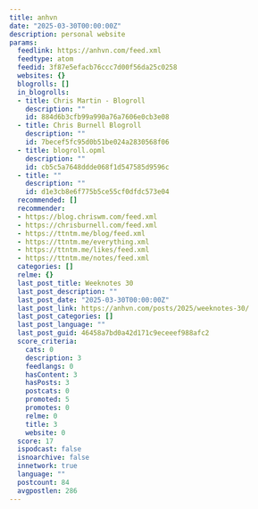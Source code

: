 ```yaml
---
title: anhvn
date: "2025-03-30T00:00:00Z"
description: personal website
params:
  feedlink: https://anhvn.com/feed.xml
  feedtype: atom
  feedid: 3f87e5efacb76ccc7d00f56da25c0258
  websites: {}
  blogrolls: []
  in_blogrolls:
  - title: Chris Martin - Blogroll
    description: ""
    id: 884d6b3cfb99a990a76a7606e0cb3e08
  - title: Chris Burnell Blogroll
    description: ""
    id: 7becef5fc95d0b51be024a2830568f06
  - title: blogroll.opml
    description: ""
    id: cb5c5a7648ddde068f1d547585d9596c
  - title: ""
    description: ""
    id: d1e3cb8e6f775b5ce55cf0dfdc573e04
  recommended: []
  recommender:
  - https://blog.chriswm.com/feed.xml
  - https://chrisburnell.com/feed.xml
  - https://ttntm.me/blog/feed.xml
  - https://ttntm.me/everything.xml
  - https://ttntm.me/likes/feed.xml
  - https://ttntm.me/notes/feed.xml
  categories: []
  relme: {}
  last_post_title: Weeknotes 30
  last_post_description: ""
  last_post_date: "2025-03-30T00:00:00Z"
  last_post_link: https://anhvn.com/posts/2025/weeknotes-30/
  last_post_categories: []
  last_post_language: ""
  last_post_guid: 46458a7bd0a42d171c9eceeef988afc2
  score_criteria:
    cats: 0
    description: 3
    feedlangs: 0
    hasContent: 3
    hasPosts: 3
    postcats: 0
    promoted: 5
    promotes: 0
    relme: 0
    title: 3
    website: 0
  score: 17
  ispodcast: false
  isnoarchive: false
  innetwork: true
  language: ""
  postcount: 84
  avgpostlen: 286
---
```

